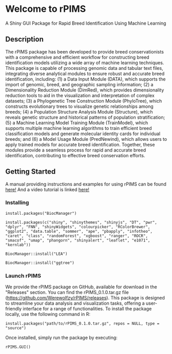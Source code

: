 # Welcome to rPIMS
A Shiny GUI Package for Rapid Breed Identification Using Machine Learning

## Description

The rPIMS package has been developed to provide breed conservationists with a comprehensive and efficient workflow for constructing breed identification models utilizing a wide array of machine learning techniques. This package is capable of processing genomic data and tabular text files, integrating diverse analytical modules to ensure robust and accurate breed identification, including: (1) a Data Input Module (DATA), which supports the import of genomic, breed, and geographic sampling information; (2) a Dimensionality Reduction Module (DimRed), which provides dimensionality reduction tools to aid in the visualization and interpretation of complex datasets; (3) a Phylogenetic Tree Construction Module (PhyloTree), which constructs evolutionary trees to visualize genetic relationships among breeds; (4) a Population Structure Analysis Module (Structure), which reveals genetic structure and historical patterns of population stratification; (5) a Machine Learning Model Training Module (TrainModel), which supports multiple machine learning algorithms to train efficient breed classification models and generate molecular identity cards for individual breeds; and (6) a Model Usage Module (PredNewind), which allows users to apply trained models for accurate breed identification. Together, these modules provide a seamless process for rapid and accurate breed identification, contributing to effective breed conservation efforts.

## Getting Started

A manual providing instructions and examples for using rPIMS can be found [here!](https://github.com/Werewolfzy/rPIMS/blob/master/doc/manual.pdf)
And a video tutorial is linked [here!](https://github.com/Werewolfzy/rPIMS/blob/master/doc/rPIMS_manual_video.wmv)

### Installing

`install.packages("BiocManager")`

`install.packages(c("shiny", "shinythemes", "shinyjs", "DT", "pwr", "dplyr", "FNN", "shinyWidgets", "colourpicker", "RColorBrewer", "ggplot2", "data.table", "sommer", "ape", "pbapply", "infotheo", "caret", "class", "randomForest", "xgboost", "ranger", "ROCR", "smacof", "umap", "phangorn", "shinyalert", "leaflet", "e1071", "kernlab"))`

`BiocManager::install("LEA")`

`BiocManager::install("ggtree")`

### Launch rPIMS

We provide the rPIMS package on GitHub, available for download in the "Releases" section. You can find the rPIMS_0.1.0.tar.gz file  (https://github.com/Werewolfzy/rPIMS/releases). This package is designed to streamline your data analysis and visualization tasks, offering a user-friendly interface for a range of functionalities.
To install the package locally, use the following command in R:

`install.packages("path/to/rPIMS_0.1.0.tar.gz", repos = NULL, type = "source")`

Once installed, simply run the package by executing:

`rPIMS.GUI()`
